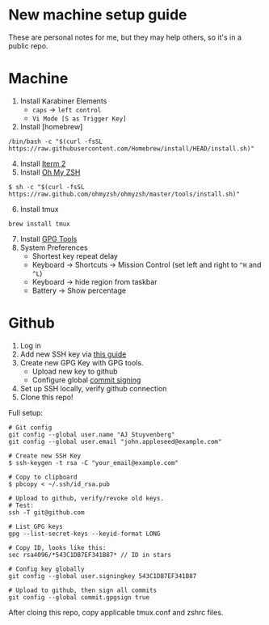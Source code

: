 # New machine setup guide
These are personal notes for me, but they may help others, so it's in a public repo.

# Machine
1. Install Karabiner Elements
    - `caps` -> `left control`
    - `Vi Mode [S as Trigger Key]`
2. Install [homebrew]
```
/bin/bash -c "$(curl -fsSL https://raw.githubusercontent.com/Homebrew/install/HEAD/install.sh)"
```
4. Install [Iterm 2](https://iterm2.com/)
5. Install [Oh My ZSH](https://ohmyz.sh)
```
$ sh -c "$(curl -fsSL https://raw.github.com/ohmyzsh/ohmyzsh/master/tools/install.sh)"
```
6. Install tmux
```
brew install tmux
```
7. Install [GPG Tools](https://gpgtools.org/)
8. System Preferences
    - Shortest key repeat delay
    - Keyboard -> Shortcuts -> Mission Control (set left and right to `^H` and `^L`)
    - Keyboard -> hide region from taskbar
    - Battery -> Show percentage

# Github
1. Log in
2. Add new SSH key via [this guide](https://kbroman.org/github_tutorial/pages/first_time.html)
3. Create new GPG Key with GPG tools.
    - Upload new key to github
    - Configure global [commit signing](https://medium.com/@rwbutler/signing-commits-using-gpg-on-macos-7210362d15)
4. Set up SSH locally, verify github connection
5. Clone this repo!

Full setup:
```
# Git config
git config --global user.name "AJ Stuyvenberg"
git config --global user.email "john.appleseed@example.com"

# Create new SSH Key
$ ssh-keygen -t rsa -C "your_email@example.com"

# Copy to clipboard
$ pbcopy < ~/.ssh/id_rsa.pub

# Upload to github, verify/revoke old keys.
# Test:
ssh -T git@github.com

# List GPG keys
gpg --list-secret-keys --keyid-format LONG

# Copy ID, looks like this:
sec rsa4096/*543C1DB7EF341B87* // ID in stars

# Config key globally
git config --global user.signingkey 543C1DB7EF341B87

# Upload to github, then sign all commits
git config --global commit.gpgsign true
```

After cloing this repo, copy applicable tmux.conf and zshrc files.